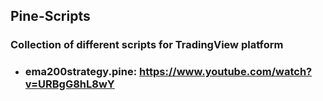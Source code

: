 ## Pine-Scripts

### Collection of different scripts for TradingView platform

* ### ema200strategy.pine: https://www.youtube.com/watch?v=URBgG8hL8wY
